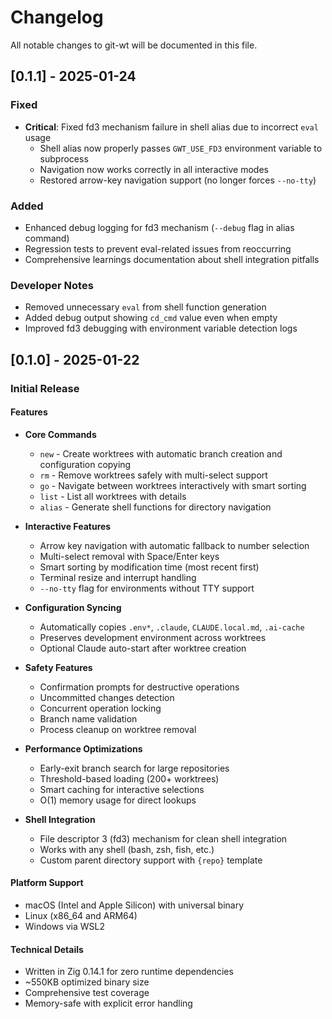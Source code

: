 # Changelog

All notable changes to git-wt will be documented in this file.

## [0.1.1] - 2025-01-24

### Fixed
- **Critical**: Fixed fd3 mechanism failure in shell alias due to incorrect `eval` usage
  - Shell alias now properly passes `GWT_USE_FD3` environment variable to subprocess
  - Navigation now works correctly in all interactive modes
  - Restored arrow-key navigation support (no longer forces `--no-tty`)

### Added
- Enhanced debug logging for fd3 mechanism (`--debug` flag in alias command)
- Regression tests to prevent eval-related issues from reoccurring
- Comprehensive learnings documentation about shell integration pitfalls

### Developer Notes
- Removed unnecessary `eval` from shell function generation
- Added debug output showing `cd_cmd` value even when empty
- Improved fd3 debugging with environment variable detection logs

## [0.1.0] - 2025-01-22

### Initial Release

#### Features
- **Core Commands**
  - `new` - Create worktrees with automatic branch creation and configuration copying
  - `rm` - Remove worktrees safely with multi-select support
  - `go` - Navigate between worktrees interactively with smart sorting
  - `list` - List all worktrees with details
  - `alias` - Generate shell functions for directory navigation

- **Interactive Features**
  - Arrow key navigation with automatic fallback to number selection
  - Multi-select removal with Space/Enter keys
  - Smart sorting by modification time (most recent first)
  - Terminal resize and interrupt handling
  - `--no-tty` flag for environments without TTY support

- **Configuration Syncing**
  - Automatically copies `.env*`, `.claude`, `CLAUDE.local.md`, `.ai-cache`
  - Preserves development environment across worktrees
  - Optional Claude auto-start after worktree creation

- **Safety Features**
  - Confirmation prompts for destructive operations
  - Uncommitted changes detection
  - Concurrent operation locking
  - Branch name validation
  - Process cleanup on worktree removal

- **Performance Optimizations**
  - Early-exit branch search for large repositories
  - Threshold-based loading (200+ worktrees)
  - Smart caching for interactive selections
  - O(1) memory usage for direct lookups

- **Shell Integration**
  - File descriptor 3 (fd3) mechanism for clean shell integration
  - Works with any shell (bash, zsh, fish, etc.)
  - Custom parent directory support with `{repo}` template

#### Platform Support
- macOS (Intel and Apple Silicon) with universal binary
- Linux (x86_64 and ARM64)
- Windows via WSL2

#### Technical Details
- Written in Zig 0.14.1 for zero runtime dependencies
- ~550KB optimized binary size
- Comprehensive test coverage
- Memory-safe with explicit error handling